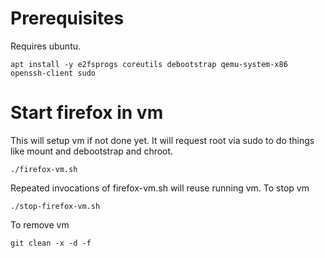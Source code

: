 # Prerequisites
Requires ubuntu. 
```
apt install -y e2fsprogs coreutils debootstrap qemu-system-x86 openssh-client sudo
```

# Start firefox in vm
This will setup vm if not done yet. It will request root via sudo to do things
like mount and debootstrap and chroot.
```
./firefox-vm.sh
```

Repeated invocations of firefox-vm.sh will reuse running vm. To stop vm
```
./stop-firefox-vm.sh
```

To remove vm
```
git clean -x -d -f
```
